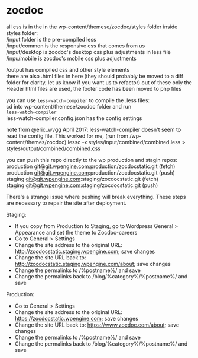 # zocdoc

all css is in the in the wp-content/themese/zocdoc/styles folder
inside styles folder:    
/input folder is the pre-compiled less  
/input/common is the responsive css that comes from us  
/input/desktop is zocdoc's desktop css plus adjustments in less file  
/inpu/mobile is zocdoc's mobile css plus adjustments  

/output has compiled css and other style elements    
there are also .html files in here (they should probably be moved to a diff folder for clarity, let us know if you want us to refactor) out of these only the Header html files are used, the footer code has been moved to php files

you can use `less-watch-compiler` to compile the .less files:  
cd into wp-content/themese/zocdoc folder and run  
`
less-watch-compiler
`  
less-watch-compiler.config.json has the config settings

note from @eric_wvgg April 2017:
    less-watch-compiler doesn't seem to read the config file. 
    This worked for me, (run from /wp-content/themes/zocdoc)
        lessc -x styles/input/combined/combined.less > styles/output/combined/combined.css


you can push this repo directly to the wp production and stagin repos:   
production	git@git.wpengine.com:production/zocdocstatic.git (fetch)  
production	git@git.wpengine.com:production/zocdocstatic.git (push)  
staging	git@git.wpengine.com:staging/zocdocstatic.git (fetch)  
staging	git@git.wpengine.com:staging/zocdocstatic.git (push)  

There's a strange issue where pushing will break everything. These steps are necessary to repair the site after deployment.

Staging:

* If you copy from Production to Staging, go to Wordpress General > Appearance and set the theme to Zocdoc-careers
* Go to General > Settings
* Change the site address to the original URL: http://zocdocstatic.staging.wpengine.com; save changes
* Change the site URL back to: http://zocdocstatic.staging.wpengine.com/about; save changes
* Change the permalinks to /%postname%/ and save
* Change the permalinks back to /blog/%category%/%postname%/ and save

Production:

* Go to General > Settings
* Change the site address to the original URL: https://zocdocstatic.wpengine.com; save changes
* Change the site URL back to: https://www.zocdoc.com/about; save changes
* Change the permalinks to /%postname%/ and save
* Change the permalinks back to /blog/%category%/%postname%/ and save